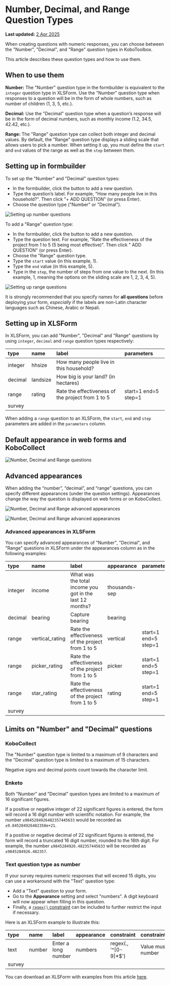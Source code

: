 # Number, Decimal, and Range Question Types
**Last updated:** <a href="https://github.com/kobotoolbox/docs/blob/ddc7265c83c14464689447dd16d7ddde9a084f75/source/number_decimal_range.md" class="reference">2 Apr 2025</a>

When creating questions with numeric responses, you can choose between the
"Number", "Decimal", and "Range" question types in KoboToolbox.

This article describes these question types and how to use them.

## When to use them

**Number:** The "Number" question type in the formbuilder is equivalent to the
`integer` question type in XLSForm. Use the "Number" question type when
responses to a question will be in the form of whole numbers, such as number of
children (1, 3, 5, etc.).

**Decimal:** Use the "Decimal" question type when a question’s response will be
in the form of decimal numbers, such as monthly income (1.2, 34.5, 42.42, etc.).

**Range:** The "Range" question type can collect both integer and decimal
values. By default, the "Range" question type displays a sliding scale that
allows users to pick a number. When setting it up, you must define the `start`
and `end` values of the range as well as the `step` between them.

## Setting up in formbuilder

To set up the "Number" and "Decimal" question types:

- In the formbuilder, click the <i class="k-icon k-icon-plus"></i> button to add
  a new question.
- Type the question’s label. For example, "How many people live in this
  household?". Then click "+ ADD QUESTION" (or press Enter).
- Choose the question type ("Number" or "Decimal").

![Setting up number questions](/images/number_decimal_range/setup_number_question.gif)

To add a "Range" question type:

- In the formbuilder, click the <i class="k-icon k-icon-plus"></i> button to add
  a new question.
- Type the question text. For example, "Rate the effectiveness of the project
  from 1 to 5 (5 being most effective)". Then click
  "<i class="k-icon k-icon-plus"></i> ADD QUESTION" (or press Enter).
- Choose the "Range" question type.
- Type the `start` value (in this example, 1).
- Type the `end` value (in this example, 5).
- Type in the `step`, the number of steps from one value to the next. (In this
  example, 1, meaning the options on the sliding scale are 1, 2, 3, 4, 5).

![Setting up range questions](/images/number_decimal_range/setup_range_question.gif)

<p class="note">
  It is strongly recommended that you specify names for
  <strong>all questions</strong> before deploying your form,
  <em>especially</em> if the labels are non-Latin character languages such as
  Chinese, Arabic or Nepali.
</p>

## Setting up in XLSForm

In XLSForm, you can add "Number", "Decimal" and "Range" questions by using
`integer`, `decimal` and `range` question types respectively:

| type    | name     | label                                             | parameters           |
| :------ | :------- | :------------------------------------------------ | :------------------- |
| integer | hhsize   | How many people live in this household?           |                      |
| decimal | landsize | How big is your land? (in hectares)               |                      |
| range   | rating   | Rate the effectiveness of the project from 1 to 5 | start=1 end=5 step=1 |
| survey  |

<p class="note">
  When adding a <code>range</code> question to an XLSForm, the
  <code>start</code>, <code>end</code> and <code>step</code> parameters are
  added in the <code>parameters</code> column.
</p>

## Default appearance in web forms and KoboCollect

![Number, Decimal and Range questions](/images/number_decimal_range/number_decimal_range_default.png)

## Advanced appearances

When adding the “number”, “decimal”, and “range” questions, you can specify different appearances (under the question settings). Appearances change the way the question is displayed on web forms or on KoboCollect.

![Number, Decimal and Range advanced appearances](/images/number_decimal_range/number_decimal_range_advanced_appearance.png)

![Number, Decimal and Range advanced appearances](/images/number_decimal_range/number_decimal_range_advanced.png)

### Advanced appearances in XLSForm

You can specify advanced appearances of "Number", "Decimal", and "Range"
questions in XLSForm under the appearances column as in the following examples:

| type    | name            | label                                                    | appearance    | parameters           |
| :------ | :-------------- | :------------------------------------------------------- | :------------ | :------------------- |
| integer | income          | What was the total income you got in the last 12 months? | thousands-sep |                      |
| decimal | bearing         | Capture bearing                                          | bearing       |                      |
| range   | vertical_rating | Rate the effectiveness of the project from 1 to 5        | vertical      | start=1 end=5 step=1 |
| range   | picker_rating   | Rate the effectiveness of the project from 1 to 5        | picker        | start=1 end=5 step=1 |
| range   | star_rating     | Rate the effectiveness of the project from 1 to 5        | rating        | start=1 end=5 step=1 |
| survey  |

## Limits on "Number" and "Decimal" questions

### KoboCollect

The "Number" question type is limited to a maximum of 9 characters and the
"Decimal" question type is limited to a maximum of 15 characters.

<p class="note">
  Negative signs and decimal points count towards the character limit.
</p>

### Enketo

Both "Number" and "Decimal" question types are limited to a maximum of 16
significant figures.

If a positive or negative integer of 22 significant figures is entered, the form
will record a 16 digit number with scientific notation. For example, the number
`±9845284926482357445633` would be recorded as `±9.845284926482358e+21`.

If a positive or negative decimal of 22 significant figures is entered, the form
will record a truncated 16 digit number, rounded to the 16th digit. For example,
the number `±9845284926.482357445633` will be recorded as `±9845284926.482357`.

### Text question type as number

If your survey requires numeric responses that will exceed 15 digits, you can
use a workaround with the "Text" question type:

- Add a "Text" question to your form.
- Go to the **Appearance** setting and select "numbers". A digit keyboard will
  now appear when filling in this question.
- Finally, a [`regex()` constraint](restrict_responses.md) can be included to
  further restrict the input if necessary.

Here is an XLSForm example to illustrate this:

| type    | name    | label                | appearance  | constraint             | constraint_message      |
| :------ | :------ | :------------------- | :---------- | :--------------------- | :---------------------- |
| text    | number  | Enter a long number  | numbers     | regex(., '^[0-9]\*$')  | Value must be a number  |
| survey  |

<p class="note">
  You can download an XLSForm with examples from this article
  <a
    download
    class="reference"
    href="./_static/files/number_decimal_range/number_decimal_range_question_types.xlsx"
    >here</a
  >.
</p>
